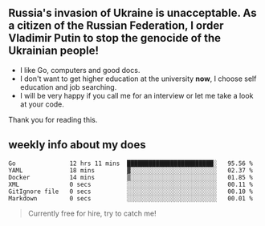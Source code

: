## Russia's invasion of Ukraine is unacceptable. As a citizen of the Russian Federation, I order Vladimir Putin to stop the genocide of the Ukrainian people!

- I like Go, computers and good docs.
- I don't want to get higher education at the university **now**, I choose self education and job searching.
- I will be very happy if you call me for an interview or let me take a look at your code.

Thank you for reading this.

## weekly info about my does
<!--START_SECTION:waka-->

```text
Go               12 hrs 11 mins  ████████████████████████░   95.56 %
YAML             18 mins         ▓░░░░░░░░░░░░░░░░░░░░░░░░   02.37 %
Docker           14 mins         ▒░░░░░░░░░░░░░░░░░░░░░░░░   01.85 %
XML              0 secs          ░░░░░░░░░░░░░░░░░░░░░░░░░   00.11 %
GitIgnore file   0 secs          ░░░░░░░░░░░░░░░░░░░░░░░░░   00.10 %
Markdown         0 secs          ░░░░░░░░░░░░░░░░░░░░░░░░░   00.01 %
```

<!--END_SECTION:waka-->

> Currently free for hire, try to catch me!
